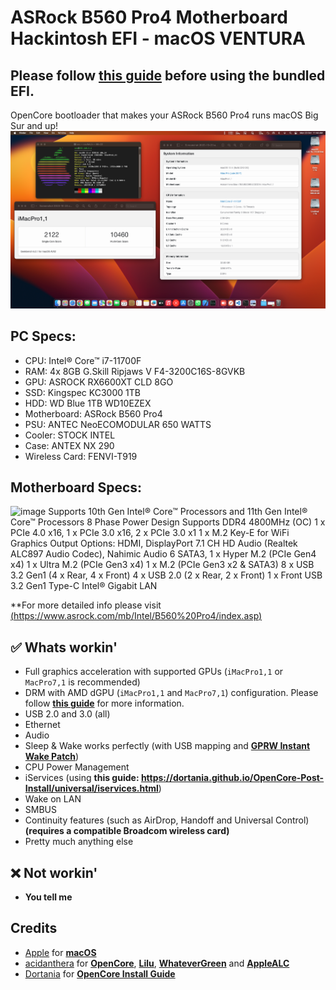# ASRock B560 Pro4 Motherboard Hackintosh EFI - macOS VENTURA
## Please follow [this guide](/Pre-install.md) before using the bundled EFI.
OpenCore bootloader that makes your ASRock B560 Pro4 runs macOS Big Sur and up!
![image](https://github.com/srzahmad/ROCKETLAKE-EFI-B560/blob/cbc842f586424910d9764382353b70c21e6a597f/Screenshot%202023-10-23%20at%2011.44.17%20AM.png)
## PC Specs:
* CPU: Intel® Core™ i7-11700F
* RAM: 4x 8GB G.Skill Ripjaws V F4-3200C16S-8GVKB
* GPU: ASROCK RX6600XT CLD 8GO
* SSD: Kingspec KC3000 1TB
* HDD: WD Blue 1TB WD10EZEX
* Motherboard: ASRock B560 Pro4
* PSU: ANTEC NeoECOMODULAR 650 WATTS
* Cooler: STOCK INTEL
* Case: ANTEX NX 290
* Wireless Card: FENVI-T919

## Motherboard Specs:
![image](https://www.asrock.com/mb/photo/B560%20Pro4(L2).png)
Supports 10th Gen Intel® Core™ Processors and 11th Gen Intel® Core™ Processors
8 Phase Power Design
Supports DDR4 4800MHz (OC)
1 x PCIe 4.0 x16, 1 x PCIe 3.0 x16, 2 x PCIe 3.0 x1
1 x M.2 Key-E for WiFi
Graphics Output Options: HDMI, DisplayPort
7.1 CH HD Audio (Realtek ALC897 Audio Codec), Nahimic Audio
6 SATA3, 1 x Hyper M.2 (PCIe Gen4 x4)
1 x Ultra M.2 (PCIe Gen3 x4)
1 x M.2 (PCIe Gen3 x2 & SATA3)
8 x USB 3.2 Gen1 (4 x Rear, 4 x Front)
4 x USB 2.0 (2 x Rear, 2 x Front)
1 x Front USB 3.2 Gen1 Type-C
Intel® Gigabit LAN

**For more detailed info please visit [(https://www.asrock.com/mb/Intel/B560%20Pro4/index.asp)](https://www.asrock.com/mb/Intel/B560%20Pro4/index.asp)
## ✅ Whats workin'
* Full graphics acceleration with supported GPUs (`iMacPro1,1` or `MacPro7,1` is recommended)
* DRM with AMD dGPU (`iMacPro1,1` and `MacPro7,1`) configuration. Please follow [**this guide**](https://dortania.github.io/OpenCore-Post-Install/universal/drm.html) for more information.
* USB 2.0 and 3.0 (all)
* Ethernet
* Audio
* Sleep & Wake works perfectly (with USB mapping and [**GPRW Instant Wake Patch**](https://dortania.github.io/OpenCore-Post-Install/usb/misc/instant-wake.html))
* CPU Power Management
* iServices (using **this guide: https://dortania.github.io/OpenCore-Post-Install/universal/iservices.html**)
* Wake on LAN
* SMBUS
* Continuity features (such as AirDrop, Handoff and Universal Control) **(requires a compatible Broadcom wireless card)**
* Pretty much anything else
## ❌ Not workin'
* **You tell me**

## Credits
* [Apple](https://apple.com) for [**macOS**](https://apple.com/macos)
* [acidanthera](https://github.com/acidanthera) for [**OpenCore**](https://github.com/acidanthera/OpenCorePkg), [**Lilu**](https://github.com/acidanthera/Lilu), [**WhateverGreen**](https://github.com/acidanthera/WhateverGreen) and [**AppleALC**](https://github.com/acidanthera/AppleALC)
* [Dortania](https://dortania.github.io) for [**OpenCore Install Guide**](https://dortania.github.io/OpenCore-Install-Guide)
